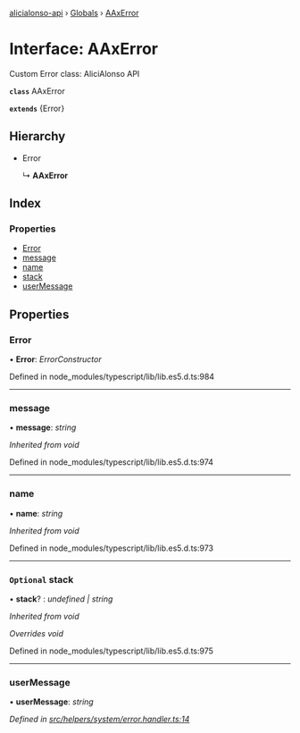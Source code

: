 [alicialonso-api](../README.md) › [Globals](../globals.md) › [AAxError](aaxerror.md)

# Interface: AAxError

Custom Error class: AliciAlonso API

**`class`** AAxError

**`extends`** {Error}

## Hierarchy

* Error

  ↳ **AAxError**

## Index

### Properties

* [Error](aaxerror.md#error)
* [message](aaxerror.md#message)
* [name](aaxerror.md#name)
* [stack](aaxerror.md#optional-stack)
* [userMessage](aaxerror.md#usermessage)

## Properties

###  Error

• **Error**: *ErrorConstructor*

Defined in node_modules/typescript/lib/lib.es5.d.ts:984

___

###  message

• **message**: *string*

*Inherited from void*

Defined in node_modules/typescript/lib/lib.es5.d.ts:974

___

###  name

• **name**: *string*

*Inherited from void*

Defined in node_modules/typescript/lib/lib.es5.d.ts:973

___

### `Optional` stack

• **stack**? : *undefined | string*

*Inherited from void*

*Overrides void*

Defined in node_modules/typescript/lib/lib.es5.d.ts:975

___

###  userMessage

• **userMessage**: *string*

*Defined in [src/helpers/system/error.handler.ts:14](https://github.com/evelasko/alicialonso-api/blob/aa81f4a/src/helpers/system/error.handler.ts#L14)*
